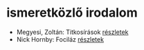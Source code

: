 # ismeretközlő irodalom

- Megyesi, Zoltán: Titkosírások [részletek](_details/%7Bopf.creator%7D.md#id_413)
- Nick Hornby: Fociláz [részletek](_details/%7Bopf.creator%7D.md#id_703)